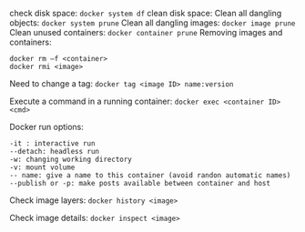 check disk space: `docker system df`
clean disk space:
  Clean all dangling objects: `docker system prune`
  Clean all dangling images: `docker image prune`
  Clean unused containers: `docker container prune`
Removing images and containers:
```
docker rm –f <container>
docker rmi <image>
```
Need to change a tag: `docker tag <image ID> name:version`

Execute a command in a running container: `docker exec <container ID> <cmd>`

Docker run options:
```
-it : interactive run
--detach: headless run
-w: changing working directory
-v: mount volume
-- name: give a name to this container (avoid randon automatic names)
--publish or -p: make posts available between container and host
```

Check image layers: `docker history <image>`

Check image details: `docker inspect <image>`
